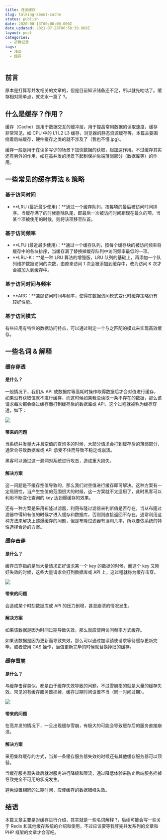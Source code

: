 ```yaml
---
title: 浅谈缓存
slug: talking-about-cache
status: publish
date: 2020-08-13T00:00:00.000Z
date_updated: 2021-07-28T06:58:39.089Z
layout: post
categories:
  - 折腾记录
tags:
  - 浅谈
  - 缓存
---
```


## 前言

原本是打算写并发相关的文章的，但是目前知识储备还不足，所以就先咕咕了。缓存相对简单点，就先水一篇了 ?。

## 什么是缓存？作用？

缓存（Cache）是用于数据交互的缓冲层，用于提高常用数据的读取速度，缓存非常常见，如 CPU 中的 L1 L2 L3 缓存，浏览器的静态资源缓存等。本篇主要围绕着后端缓存，硬件缓存之类的就不涉及了（我也不懂.jpg）。

缓存一般是用于在读多写少的场景下加快数据的获取，起加速作用。不过缓存其实还有另外的作用，如在高并发的场景下起到保护后端薄弱部分（数据库等）的作用。

## 一些常见的缓存算法 & 策略

### 基于访问时间

- **LRU (最近最少使用)：**通过一个缓存队列，按每项的最后被访问时间排序。当缓存满了的时候删除队尾，即最后一次被访问时间距现在最久的项。当某个项被使用的时候，则将该项移至队首。

### 基于访问频率

- **LFU (最近最少使用)：**通过一个缓存队列，按每个缓存块的被访问频率将缓存中的各块排序，当缓存满了替换掉缓存队列中访问频率最低的一项。
- **LRU-K：**是一种 LRU 算法的增强版，LRU 队列的基础上，再添加一个队列维护数据访问的次数，由原来访问 1 次会被添加到缓存中，改为访问 K 次才会被加入到缓存中。

### 基于访问时间与频率

- **ARC：**兼顾访问时间与频率，使得在数据访问模式变化时缓存策略仍有较好性能。

### 基于访问模式

有些应用有特性的数据访问特点，可以通过制定一个与之匹配的模式来实现高效缓存。

## 一些名词 & 解释

### 缓存穿透

#### 是什么？

一般情况下，我们从 API 或数据库等高耗时操作取得数据后才会对值进行缓存，如果没有获取值就不进行缓存，而这时候如果我没读取一条不存在的数据，那么该请求每次都会绕过缓存而打到缓存后的数据库或 API，这个过程就被称为缓存穿透，如下：

![](images/809f6d73-5ee1-4245-bef8-6734d4173de2.jpg)

#### 带来的问题

当系统并发量大并且空值的查询多的时候，大部分请求会打到缓存后的薄弱部分，通常会导致数据库或 API 承受不住而导致不稳定或崩溃。

黑客可以通过这一漏洞对系统进行攻击，造成重大损失。

#### 解决方案

这一问题是不缓存空值导致的，那么我们对空值进行缓存即可解决。这种方案有一定局限性，当产生空值的范围很大的时候，这一方案就不太适用了，此时黑客可以利用不断变化查询的 key 达到爆缓存的效果。

还有一种方案是采用布隆过滤器，利用布隆过滤器来判断值是否存在，当从布隆过滤器中得知有值的时候才进入缓存和数据库，否则则直接返回不存在。通常利用这种方法来解决上述爆缓存的问题，但是布隆过滤器有误判几率，所以要依系统的特性选择合适的方案。

### 缓存击穿

#### 是什么？

缓存击穿指的是当大量请求正好请求某一个 key 的数据的时候，而这个 key 又刚好失效的时候，这些大量请求会打到数据库或 API 上，这过程就称为缓存击穿。

![](images/77916f18-856d-427b-a3c2-19873ecf23c1.jpg)

#### 带来的问题

会造成某个时刻数据库或 API 的压力剧增，甚至崩溃的情况发生。

#### 解决方案

如果该数据是因为时间过期导致失效，那么就应使用访问频率方式缓存。

如果该数据是因为更新而导致失效，那么可以通过加读锁使请求等待缓存更新完毕。或者使用 CAS 操作，当值更新完毕的时候就替换掉旧的缓存。

### 缓存雪崩

#### 是什么？

与缓存击穿类似，都是由于缓存失效导致的问题，不过雪崩指的就是大量的缓存失效。常见的有缓存服务器挂掉，缓存过期时间设置不当（同一时间过期）。

![](images/5121966a-8010-449a-8465-0677d4aa0cfd.jpg)

#### 带来的问题

在高并发的情况下，一旦出现缓存雪崩，有极大的可能会导致缓存后的服务直接崩溃。

#### 解决方案

采用集群缓存的方式，当某一条缓存服务器失效的时候还有其他缓存服务器可以顶替。

当缓存服务器失效后就对服务进行降级和限流，通过降低体验来防止后端服务挂掉导致完全不可用的状况发生。

避免设置相同的过期时间，应使缓存的数据错峰失效。

## 结语

本篇文章主要是对缓存进行介绍，其实就是一些名词解释 ?，后续可能会写一些关于 Redis 和其他缓存系统的介绍和使用，不过应该要等我肝完并发系列的文章和 PHP 框架的文章才会写吧。
